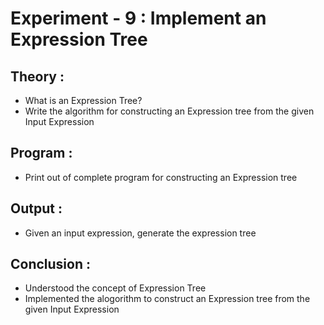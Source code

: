 # Experiment  - 9 : Implement an Expression Tree
## Theory :
- What is an Expression Tree?
- Write the algorithm for constructing an Expression tree from the given Input Expression
## Program :
- Print out of complete program for constructing an Expression tree
## Output :
- Given an input expression, generate the expression tree
## Conclusion :
- Understood the concept of Expression Tree
- Implemented the alogorithm to construct an Expression tree from the given Input Expression 
